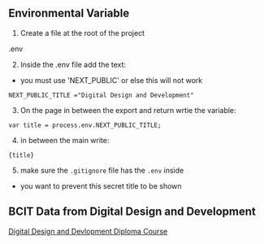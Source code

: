 ## Environmental Variable

1. Create a file at the root of the project

.env


2. Inside the .env file add the text:
- you must use 'NEXT_PUBLIC' or else this will not work
```
NEXT_PUBLIC_TITLE ="Digital Design and Development"
````


3. On the page in between the export and return wrtie the variable:
```
var title = process.env.NEXT_PUBLIC_TITLE;
```


4. in between the main write:
```
{title}
```

5. make sure the `.gitignore` file has the `.env` inside
- you want to prevent this secret title to be shown


## BCIT Data from Digital Design and Development
[Digital Design and Devlopment Diploma Course](https://www.bcit.ca/programs/digital-design-and-development-diploma-full-time-6515dipma/)